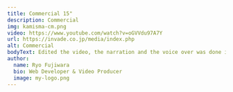 ```yaml
---
title: Commercial 15"
description: Commercial
img: kamisma-cm.png
video: https://www.youtube.com/watch?v=oGVVdu97A7Y
url: https://invade.co.jp/media/index.php
alt: Commercial
bodyText: Edited the video, the narration and the voice over was done in the studio.   
author:
  name: Ryo Fujiwara
  bio: Web Developer & Video Producer
  image: my-logo.png
---
```

